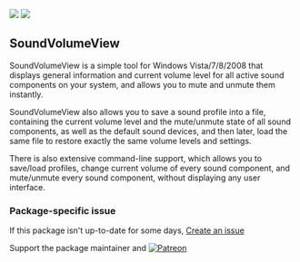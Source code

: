 [![](https://img.shields.io/chocolatey/v/soundvolumeview?color=green&label=soundvolumeview)](https://chocolatey.org/packages/soundvolumeview) [![](https://img.shields.io/chocolatey/dt/soundvolumeview)](https://chocolatey.org/packages/soundvolumeview)

## SoundVolumeView

SoundVolumeView is a simple tool for Windows Vista/7/8/2008 that displays general information and current volume level for all active sound components on your system, and allows you to mute and unmute them instantly. 

SoundVolumeView also allows you to save a sound profile into a file, containing the current volume level and the mute/unmute state of all sound components, as well as the default sound devices, and then later, load the same file to restore exactly the same volume levels and settings.

There is also extensive command-line support, which allows you to save/load profiles, change current volume of every sound component, and mute/unmute  every sound component, without displaying any user interface.

### Package-specific issue
If this package isn't up-to-date for some days, [Create an issue](https://github.com/tunisiano187/Chocolatey-packages/issues/new/choose)

Support the package maintainer and [![Patreon](https://cdn.jsdelivr.net/gh/tunisiano187/Chocolatey-packages@d15c4e19c709e7148588d4523ffc6dd3cd3c7e5e/icons/patreon.png)](https://www.patreon.com/tunisiano)

